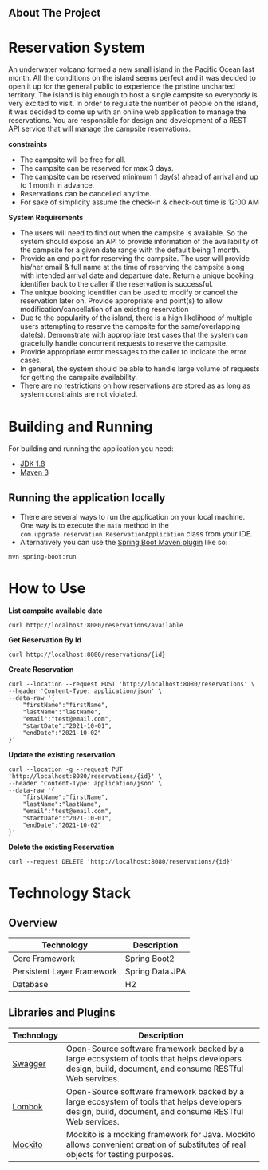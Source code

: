 
## About The Project

# Reservation System

An underwater volcano formed a new small island in the Pacific Ocean last month. All the conditions on the island seems perfect and it was
decided to open it up for the general public to experience the pristine uncharted territory.
The island is big enough to host a single campsite so everybody is very excited to visit. In order to regulate the number of people on the island, it
was decided to come up with an online web application to manage the reservations. You are responsible for design and development of a REST
API service that will manage the campsite reservations.

**constraints**
- The campsite will be free for all.
- The campsite can be reserved for max 3 days.
- The campsite can be reserved minimum 1 day(s) ahead of arrival and up to 1 month in advance.
- Reservations can be cancelled anytime.
- For sake of simplicity assume the check-in & check-out time is 12:00 AM

**System Requirements**
- The users will need to find out when the campsite is available. So the system should expose an API to provide information of the availability of the campsite for a given date range with the default being 1 month.
- Provide an end point for reserving the campsite. The user will provide his/her email & full name at the time of reserving the campsite along with intended arrival date and departure date. Return a unique booking identifier back to the caller if the reservation is successful.
- The unique booking identifier can be used to modify or cancel the reservation later on. Provide appropriate end point(s) to allow modification/cancellation of an existing reservation
- Due to the popularity of the island, there is a high likelihood of multiple users attempting to reserve the campsite for the same/overlapping date(s). Demonstrate with appropriate test cases that the system can gracefully handle concurrent requests to reserve the campsite.
- Provide appropriate error messages to the caller to indicate the error cases.
- In general, the system should be able to handle large volume of requests for getting the campsite availability.
- There are no restrictions on how reservations are stored as as long as system constraints are not violated.

# Building and Running

For building and running the application you need:

- [JDK 1.8](https://www.oracle.com/java/technologies/downloads/#java8)
- [Maven 3](https://maven.apache.org)

## Running the application locally

- There are several ways to run the application on your local machine. One way is to execute the `main` method in the `com.upgrade.reservation.ReservationApplication` class from your IDE.
- Alternatively you can use the [Spring Boot Maven plugin](https://docs.spring.io/spring-boot/docs/current/reference/html/build-tool-plugins.html#build-tool-plugins.maven) like so:

```shell
mvn spring-boot:run
```

# How to Use

**List campsite available date**

```
curl http://localhost:8080/reservations/available
```

**Get Reservation By Id**

```
curl http://localhost:8080/reservations/{id}
```

**Create Reservation**

```
curl --location --request POST 'http://localhost:8080/reservations' \
--header 'Content-Type: application/json' \
--data-raw '{
    "firstName":"firstName",
    "lastName":"lastName",
    "email":"test@email.com",
    "startDate":"2021-10-01",
    "endDate":"2021-10-02"
}'
```

**Update the existing reservation**

```
curl --location -g --request PUT 'http://localhost:8080/reservations/{id}' \
--header 'Content-Type: application/json' \
--data-raw '{
    "firstName":"firstName",
    "lastName":"lastName",
    "email":"test@email.com",
    "startDate":"2021-10-01",
    "endDate":"2021-10-02"
}'
```

**Delete the existing Reservation**

```
curl --request DELETE 'http://localhost:8080/reservations/{id}'
```

# Technology Stack

## Overview

|Technology                |Description         |
|--------------------------|--------------------|
|Core Framework            |Spring Boot2        |
|Persistent Layer Framework|Spring Data JPA     |
|Database                  |H2                  |

## Libraries and Plugins

|Technology                |Description         |
|---------------------------------------------------|-------------------------------------------------------------------------------------------------------------------------------------------------------|
|<a href="https://swagger.io/">Swagger</a>			|Open-Source software framework backed by a large ecosystem of tools that helps developers design, build, document, and consume RESTful Web services. |
|<a href="https://projectlombok.org/">Lombok</a>		|Open-Source software framework backed by a large ecosystem of tools that helps developers design, build, document, and consume RESTful Web services. |
|<a href="https://site.mockito.org/">Mockito</a>		|Mockito is a mocking framework for Java. Mockito allows convenient creation of substitutes of real objects for testing purposes.|
